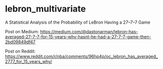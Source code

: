 # lebron_multivariate
A Statistical Analysis of the Probability of LeBron Having a 27–7–7 Game

Post on Medium: https://medium.com/@dastonarman/lebron-has-averaged-27-7-7-for-15-years-why-hasnt-he-had-a-27-7-7-game-then-2bd09849df47

Post on Reddit: https://www.reddit.com/r/nba/comments/96hp4p/oc_lebron_has_averaged_2777_for_15_years_why/
